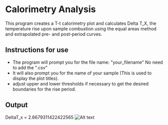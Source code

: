 # Calorimetry Analysis
This program creates a T-t calorimetry plot and calculates Delta T_X, the temperature rise upon sample
combustion using the equal areas method and extrapolated pre- and post-period curves.

## Instructions for use
- The program will prompt you for the file name: "your_filename" No need to add the ".csv"
- It will also prompt you for the name of your sample (This is used to display the plot titles).
- adjust upper and lower thresholds if necessary to get the desired boundaries for the rise period.

## Output
DeltaT_x =  2.6679311422422565
![Alt text](https://github.com/romanschmidxyz/calorimetry-equal-areas/blob/main/plots1.png)
  
